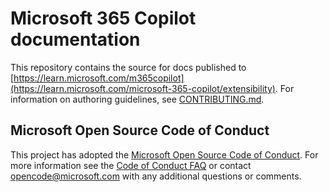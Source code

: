 # Microsoft 365 Copilot documentation

This repository contains the source for docs published to [https://learn.microsoft.com/m365copilot](https://learn.microsoft.com/microsoft-365-copilot/extensibility). For information on authoring guidelines, see [CONTRIBUTING.md](CONTRIBUTING.md).

## Microsoft Open Source Code of Conduct

This project has adopted the [Microsoft Open Source Code of Conduct](https://opensource.microsoft.com/codeofconduct/).
For more information see the [Code of Conduct FAQ](https://opensource.microsoft.com/codeofconduct/faq/) or contact [opencode@microsoft.com](mailto:opencode@microsoft.com) with any additional questions or comments.
